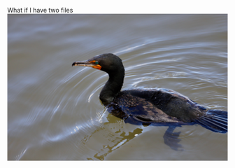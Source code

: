 What if I have two files 
![Image of a duck](https://github.com/boshenpku/Personal-blog/blob/master/IMG_7471.jpeg)
